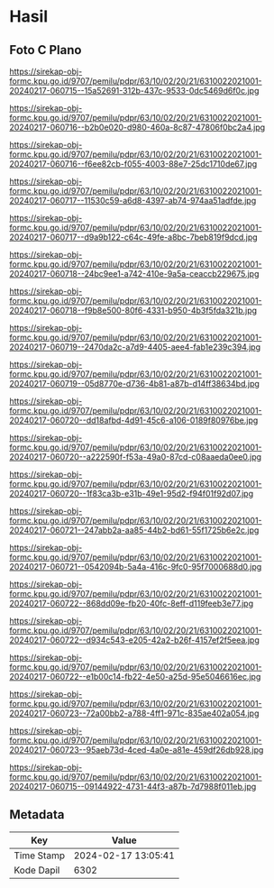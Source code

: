 # Hasil

## Foto C Plano

https://sirekap-obj-formc.kpu.go.id/9707/pemilu/pdpr/63/10/02/20/21/6310022021001-20240217-060715--15a52691-312b-437c-9533-0dc5469d6f0c.jpg

https://sirekap-obj-formc.kpu.go.id/9707/pemilu/pdpr/63/10/02/20/21/6310022021001-20240217-060716--b2b0e020-d980-460a-8c87-47806f0bc2a4.jpg

https://sirekap-obj-formc.kpu.go.id/9707/pemilu/pdpr/63/10/02/20/21/6310022021001-20240217-060716--f6ee82cb-f055-4003-88e7-25dc1710de67.jpg

https://sirekap-obj-formc.kpu.go.id/9707/pemilu/pdpr/63/10/02/20/21/6310022021001-20240217-060717--11530c59-a6d8-4397-ab74-974aa51adfde.jpg

https://sirekap-obj-formc.kpu.go.id/9707/pemilu/pdpr/63/10/02/20/21/6310022021001-20240217-060717--d9a9b122-c64c-49fe-a8bc-7beb819f9dcd.jpg

https://sirekap-obj-formc.kpu.go.id/9707/pemilu/pdpr/63/10/02/20/21/6310022021001-20240217-060718--24bc9ee1-a742-410e-9a5a-ceaccb229675.jpg

https://sirekap-obj-formc.kpu.go.id/9707/pemilu/pdpr/63/10/02/20/21/6310022021001-20240217-060718--f9b8e500-80f6-4331-b950-4b3f5fda321b.jpg

https://sirekap-obj-formc.kpu.go.id/9707/pemilu/pdpr/63/10/02/20/21/6310022021001-20240217-060719--2470da2c-a7d9-4405-aee4-fab1e239c394.jpg

https://sirekap-obj-formc.kpu.go.id/9707/pemilu/pdpr/63/10/02/20/21/6310022021001-20240217-060719--05d8770e-d736-4b81-a87b-d14ff38634bd.jpg

https://sirekap-obj-formc.kpu.go.id/9707/pemilu/pdpr/63/10/02/20/21/6310022021001-20240217-060720--dd18afbd-4d91-45c6-a106-0189f80976be.jpg

https://sirekap-obj-formc.kpu.go.id/9707/pemilu/pdpr/63/10/02/20/21/6310022021001-20240217-060720--a222590f-f53a-49a0-87cd-c08aaeda0ee0.jpg

https://sirekap-obj-formc.kpu.go.id/9707/pemilu/pdpr/63/10/02/20/21/6310022021001-20240217-060720--1f83ca3b-e31b-49e1-95d2-f94f01f92d07.jpg

https://sirekap-obj-formc.kpu.go.id/9707/pemilu/pdpr/63/10/02/20/21/6310022021001-20240217-060721--247abb2a-aa85-44b2-bd61-55f1725b6e2c.jpg

https://sirekap-obj-formc.kpu.go.id/9707/pemilu/pdpr/63/10/02/20/21/6310022021001-20240217-060721--0542094b-5a4a-416c-9fc0-95f7000688d0.jpg

https://sirekap-obj-formc.kpu.go.id/9707/pemilu/pdpr/63/10/02/20/21/6310022021001-20240217-060722--868dd09e-fb20-40fc-8eff-d119feeb3e77.jpg

https://sirekap-obj-formc.kpu.go.id/9707/pemilu/pdpr/63/10/02/20/21/6310022021001-20240217-060722--d934c543-e205-42a2-b26f-4157ef2f5eea.jpg

https://sirekap-obj-formc.kpu.go.id/9707/pemilu/pdpr/63/10/02/20/21/6310022021001-20240217-060722--e1b00c14-fb22-4e50-a25d-95e5046616ec.jpg

https://sirekap-obj-formc.kpu.go.id/9707/pemilu/pdpr/63/10/02/20/21/6310022021001-20240217-060723--72a00bb2-a788-4ff1-971c-835ae402a054.jpg

https://sirekap-obj-formc.kpu.go.id/9707/pemilu/pdpr/63/10/02/20/21/6310022021001-20240217-060723--95aeb73d-4ced-4a0e-a81e-459df26db928.jpg

https://sirekap-obj-formc.kpu.go.id/9707/pemilu/pdpr/63/10/02/20/21/6310022021001-20240217-060715--09144922-4731-44f3-a87b-7d7988f011eb.jpg


## Metadata

| Key        | Value               |
| ---------- | ------------------- |
| Time Stamp | 2024-02-17 13:05:41 |
| Kode Dapil | 6302                |




